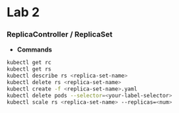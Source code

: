 # Lab 2

### ReplicaController / ReplicaSet

- **Commands**
```bash
kubectl get rc
kubectl get rs
kubectl describe rs <replica-set-name>
kubectl delete rs <replica-set-name>
kubectl create -f <replica-set-name>.yaml
kubectl delete pods --selector=<your-label-selector>
kubectl scale rs <replica-set-name> --replicas=<num>
```